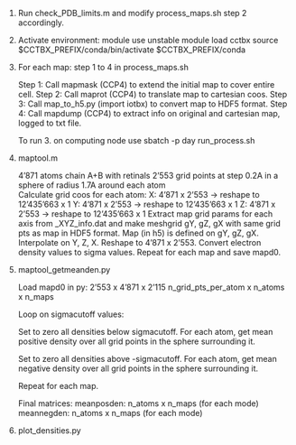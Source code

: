 1. Run check_PDB_limits.m and modify process_maps.sh step 2 accordingly.

2. Activate environment:
   module use unstable
   module load cctbx
   source $CCTBX_PREFIX/conda/bin/activate $CCTBX_PREFIX/conda
   
3. For each map: 
   step 1 to 4 in process_maps.sh

   Step 1: Call mapmask (CCP4) to extend the initial map to cover entire cell.
   Step 2: Call maprot (CCP4) to translate map to cartesian coos.
   Step 3: Call map_to_h5.py (import iotbx) to convert map to HDF5 format.
   Step 4: Call mapdump (CCP4) to extract info on original and cartesian map, logged to txt file.

   To run 3. on computing node use 
   sbatch -p day run_process.sh

4. maptool.m 

   4’871 atoms chain A+B with retinals
   2’553 grid points at step 0.2A in a sphere of radius 1.7A around each atom   
   Calculate grid coos for each atom: 
   X: 4’871 x 2’553 -> reshape to 12’435’663 x 1
   Y: 4’871 x 2’553 -> reshape to 12’435’663 x 1
   Z: 4’871 x 2’553 -> reshape to 12’435’663 x 1
   Extract map grid params for each axis from <fn>_XYZ_info.dat
   and make meshgrid gY, gZ, gX with same grid pts as map in HDF5 format.
   Map (in h5) is defined on gY, gZ, gX.
   Interpolate on Y, Z, X.
   Reshape to 4’871 x 2’553.
   Convert electron density values to sigma values.
   Repeat for each map and save mapd0.
 


5. maptool_getmeanden.py

   Load mapd0 in py: 2’553 x 4’871 x 2’115
                     n_grid_pts_per_atom x n_atoms x n_maps
   
   Loop on sigmacutoff values:

   Set to zero all densities below sigmacutoff.
   For each atom, get mean positive density over all grid points in the sphere surrounding it.

   Set to zero all densities above -sigmacutoff.
   For each atom, get mean negative density over all grid points in the sphere surrounding it.
   
   Repeat for each map.

   Final matrices: 
   meanposden: n_atoms x n_maps (for each mode)
   meannegden: n_atoms x n_maps (for each mode)
   
6. plot_densities.py